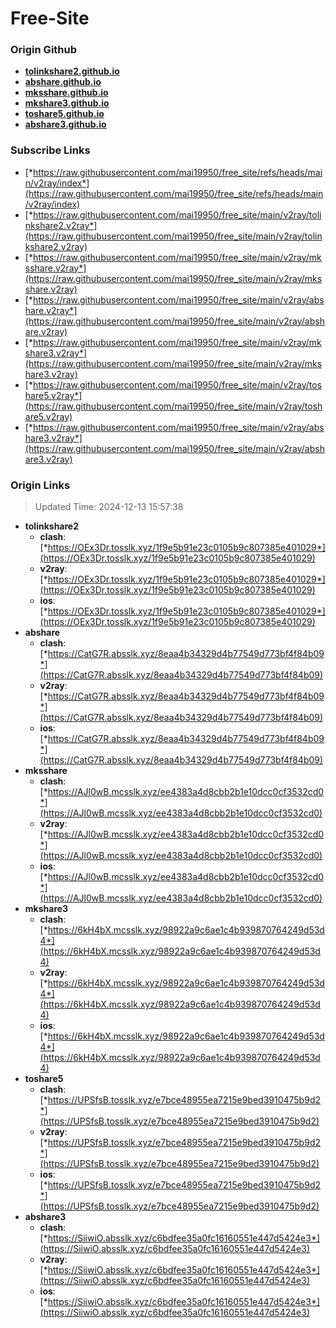 # Free-Site

### Origin Github

- [**tolinkshare2.github.io**](https://github.com/tolinkshare2/tolinkshare2.github.io)
- [**abshare.github.io**](https://github.com/abshare/abshare.github.io)
- [**mksshare.github.io**](https://github.com/mksshare/mksshare.github.io)
- [**mkshare3.github.io**](https://github.com/mkshare3/mkshare3.github.io)
- [**toshare5.github.io**](https://github.com/toshare5/toshare5.github.io)
- [**abshare3.github.io**](https://github.com/abshare3/abshare3.github.io)

### Subscribe Links

- [*https://raw.githubusercontent.com/mai19950/free_site/refs/heads/main/v2ray/index*](https://raw.githubusercontent.com/mai19950/free_site/refs/heads/main/v2ray/index)
- [*https://raw.githubusercontent.com/mai19950/free_site/main/v2ray/tolinkshare2.v2ray*](https://raw.githubusercontent.com/mai19950/free_site/main/v2ray/tolinkshare2.v2ray)
- [*https://raw.githubusercontent.com/mai19950/free_site/main/v2ray/mksshare.v2ray*](https://raw.githubusercontent.com/mai19950/free_site/main/v2ray/mksshare.v2ray)
- [*https://raw.githubusercontent.com/mai19950/free_site/main/v2ray/abshare.v2ray*](https://raw.githubusercontent.com/mai19950/free_site/main/v2ray/abshare.v2ray)
- [*https://raw.githubusercontent.com/mai19950/free_site/main/v2ray/mkshare3.v2ray*](https://raw.githubusercontent.com/mai19950/free_site/main/v2ray/mkshare3.v2ray)
- [*https://raw.githubusercontent.com/mai19950/free_site/main/v2ray/toshare5.v2ray*](https://raw.githubusercontent.com/mai19950/free_site/main/v2ray/toshare5.v2ray)
- [*https://raw.githubusercontent.com/mai19950/free_site/main/v2ray/abshare3.v2ray*](https://raw.githubusercontent.com/mai19950/free_site/main/v2ray/abshare3.v2ray)

### Origin Links

> Updated Time: 2024-12-13 15:57:38

- **tolinkshare2**
  - **clash**: [*https://OEx3Dr.tosslk.xyz/1f9e5b91e23c0105b9c807385e401029*](https://OEx3Dr.tosslk.xyz/1f9e5b91e23c0105b9c807385e401029)
  - **v2ray**: [*https://OEx3Dr.tosslk.xyz/1f9e5b91e23c0105b9c807385e401029*](https://OEx3Dr.tosslk.xyz/1f9e5b91e23c0105b9c807385e401029)
  - **ios**: [*https://OEx3Dr.tosslk.xyz/1f9e5b91e23c0105b9c807385e401029*](https://OEx3Dr.tosslk.xyz/1f9e5b91e23c0105b9c807385e401029)
- **abshare**
  - **clash**: [*https://CatG7R.absslk.xyz/8eaa4b34329d4b77549d773bf4f84b09*](https://CatG7R.absslk.xyz/8eaa4b34329d4b77549d773bf4f84b09)
  - **v2ray**: [*https://CatG7R.absslk.xyz/8eaa4b34329d4b77549d773bf4f84b09*](https://CatG7R.absslk.xyz/8eaa4b34329d4b77549d773bf4f84b09)
  - **ios**: [*https://CatG7R.absslk.xyz/8eaa4b34329d4b77549d773bf4f84b09*](https://CatG7R.absslk.xyz/8eaa4b34329d4b77549d773bf4f84b09)
- **mksshare**
  - **clash**: [*https://AJl0wB.mcsslk.xyz/ee4383a4d8cbb2b1e10dcc0cf3532cd0*](https://AJl0wB.mcsslk.xyz/ee4383a4d8cbb2b1e10dcc0cf3532cd0)
  - **v2ray**: [*https://AJl0wB.mcsslk.xyz/ee4383a4d8cbb2b1e10dcc0cf3532cd0*](https://AJl0wB.mcsslk.xyz/ee4383a4d8cbb2b1e10dcc0cf3532cd0)
  - **ios**: [*https://AJl0wB.mcsslk.xyz/ee4383a4d8cbb2b1e10dcc0cf3532cd0*](https://AJl0wB.mcsslk.xyz/ee4383a4d8cbb2b1e10dcc0cf3532cd0)
- **mkshare3**
  - **clash**: [*https://6kH4bX.mcsslk.xyz/98922a9c6ae1c4b939870764249d53d4*](https://6kH4bX.mcsslk.xyz/98922a9c6ae1c4b939870764249d53d4)
  - **v2ray**: [*https://6kH4bX.mcsslk.xyz/98922a9c6ae1c4b939870764249d53d4*](https://6kH4bX.mcsslk.xyz/98922a9c6ae1c4b939870764249d53d4)
  - **ios**: [*https://6kH4bX.mcsslk.xyz/98922a9c6ae1c4b939870764249d53d4*](https://6kH4bX.mcsslk.xyz/98922a9c6ae1c4b939870764249d53d4)
- **toshare5**
  - **clash**: [*https://UPSfsB.tosslk.xyz/e7bce48955ea7215e9bed3910475b9d2*](https://UPSfsB.tosslk.xyz/e7bce48955ea7215e9bed3910475b9d2)
  - **v2ray**: [*https://UPSfsB.tosslk.xyz/e7bce48955ea7215e9bed3910475b9d2*](https://UPSfsB.tosslk.xyz/e7bce48955ea7215e9bed3910475b9d2)
  - **ios**: [*https://UPSfsB.tosslk.xyz/e7bce48955ea7215e9bed3910475b9d2*](https://UPSfsB.tosslk.xyz/e7bce48955ea7215e9bed3910475b9d2)
- **abshare3**
  - **clash**: [*https://SiiwiO.absslk.xyz/c6bdfee35a0fc16160551e447d5424e3*](https://SiiwiO.absslk.xyz/c6bdfee35a0fc16160551e447d5424e3)
  - **v2ray**: [*https://SiiwiO.absslk.xyz/c6bdfee35a0fc16160551e447d5424e3*](https://SiiwiO.absslk.xyz/c6bdfee35a0fc16160551e447d5424e3)
  - **ios**: [*https://SiiwiO.absslk.xyz/c6bdfee35a0fc16160551e447d5424e3*](https://SiiwiO.absslk.xyz/c6bdfee35a0fc16160551e447d5424e3)
